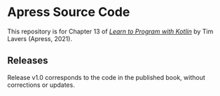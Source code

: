 # Apress Source Code

This repository is for Chapter 13 of
[*Learn to Program with Kotlin*](https://www.apress.com/9781484268148)
by Tim Lavers (Apress, 2021).


## Releases

Release v1.0 corresponds to the code in the published book, without corrections or updates.
